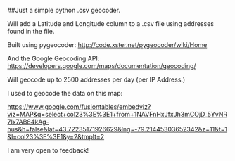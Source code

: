 ##Just a simple python .csv geocoder.

Will add a Latitude and Longitude column to a .csv file using addresses found in the file.

Built using pygeocoder: http://code.xster.net/pygeocoder/wiki/Home

And the Google Geocoding API: https://developers.google.com/maps/documentation/geocoding/

Will geocode up to 2500 addresses per day (per IP Address.)

I used to geocode the data on this map:

https://www.google.com/fusiontables/embedviz?viz=MAP&q=select+col23%3E%3E1+from+1NAVFnHxJfxJh3mCOjD_5YvNR7Ix7AB84kAg-hus&h=false&lat=43.72235171926629&lng=-79.21445303652342&z=11&t=1&l=col23%3E%3E1&y=2&tmplt=2

I am very open to feedback!
